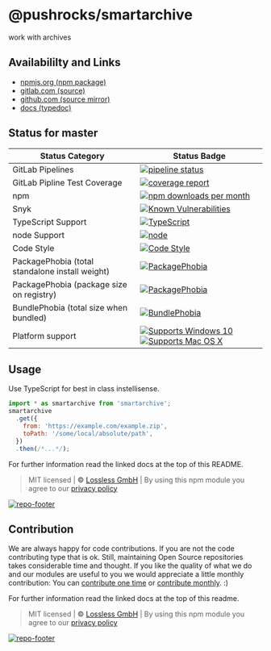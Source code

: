 # @pushrocks/smartarchive
work with archives

## Availabililty and Links
* [npmjs.org (npm package)](https://www.npmjs.com/package/@pushrocks/smartarchive)
* [gitlab.com (source)](https://gitlab.com/pushrocks/smartarchive)
* [github.com (source mirror)](https://github.com/pushrocks/smartarchive)
* [docs (typedoc)](https://pushrocks.gitlab.io/smartarchive/)

## Status for master

Status Category | Status Badge
-- | --
GitLab Pipelines | [![pipeline status](https://gitlab.com/pushrocks/smartarchive/badges/master/pipeline.svg)](https://lossless.cloud)
GitLab Pipline Test Coverage | [![coverage report](https://gitlab.com/pushrocks/smartarchive/badges/master/coverage.svg)](https://lossless.cloud)
npm | [![npm downloads per month](https://badgen.net/npm/dy/@pushrocks/smartarchive)](https://lossless.cloud)
Snyk | [![Known Vulnerabilities](https://badgen.net/snyk/pushrocks/smartarchive)](https://lossless.cloud)
TypeScript Support | [![TypeScript](https://badgen.net/badge/TypeScript/>=%203.x/blue?icon=typescript)](https://lossless.cloud)
node Support | [![node](https://img.shields.io/badge/node->=%2010.x.x-blue.svg)](https://nodejs.org/dist/latest-v10.x/docs/api/)
Code Style | [![Code Style](https://badgen.net/badge/style/prettier/purple)](https://lossless.cloud)
PackagePhobia (total standalone install weight) | [![PackagePhobia](https://badgen.net/packagephobia/install/@pushrocks/smartarchive)](https://lossless.cloud)
PackagePhobia (package size on registry) | [![PackagePhobia](https://badgen.net/packagephobia/publish/@pushrocks/smartarchive)](https://lossless.cloud)
BundlePhobia (total size when bundled) | [![BundlePhobia](https://badgen.net/bundlephobia/minzip/@pushrocks/smartarchive)](https://lossless.cloud)
Platform support | [![Supports Windows 10](https://badgen.net/badge/supports%20Windows%2010/yes/green?icon=windows)](https://lossless.cloud) [![Supports Mac OS X](https://badgen.net/badge/supports%20Mac%20OS%20X/yes/green?icon=apple)](https://lossless.cloud)

## Usage

Use TypeScript for best in class instellisense.

```javascript
import * as smartarchive from 'smartarchive';
smartarchive
  .get({
    from: 'https://example.com/example.zip',
    toPath: '/some/local/absolute/path',
  })
  .then(/*...*/);
```

For further information read the linked docs at the top of this README.

> MIT licensed | **&copy;** [Lossless GmbH](https://lossless.gmbh)
> | By using this npm module you agree to our [privacy policy](https://lossless.gmbH/privacy.html)

[![repo-footer](https://pushrocks.gitlab.io/assets/repo-footer.svg)](https://push.rocks)

## Contribution

We are always happy for code contributions. If you are not the code contributing type that is ok. Still, maintaining Open Source repositories takes considerable time and thought. If you like the quality of what we do and our modules are useful to you we would appreciate a little monthly contribution: You can [contribute one time](https://lossless.link/contribute-onetime) or [contribute monthly](https://lossless.link/contribute). :)

For further information read the linked docs at the top of this readme.

> MIT licensed | **&copy;** [Lossless GmbH](https://lossless.gmbh)
| By using this npm module you agree to our [privacy policy](https://lossless.gmbH/privacy)

[![repo-footer](https://lossless.gitlab.io/publicrelations/repofooter.svg)](https://maintainedby.lossless.com)
